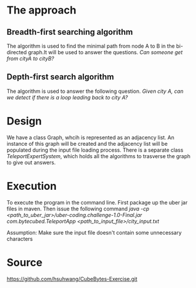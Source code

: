 # The approach
## Breadth-first searching algorithm
The algorithm is used to find the minimal path from node A to B in the bi-directed graph.It will
be used to answer the questions.
    _Can someone get from cityA to cityB?_
## Depth-first search algorithm
The algorithm is used to answer the following question.
    _Given city A, can we detect if there is a loop leading back to city A?_

# Design
We have a class Graph, whcih is represented as an adjacency list. An instance of this graph will be created and the adjacency list will be
populated during the input file loading process.
There is a separate class *TeleportExpertSystem*, which holds all the algorithms to trasverse the graph to give out answers.

# Execution
To execute the program in the command line. First package up the uber jar files in maven. Then issue the following command
*java -cp <path_to_uber_jar>/uber-coding.challenge-1.0-Final.jar com.bytecubed.TeleportApp <path_to_input_file>/city_input.txt*



Assumption:
Make sure the input file doesn't contain some unnecessary characters

# Source
https://github.com/hsuhwang/CubeBytes-Exercise.git
